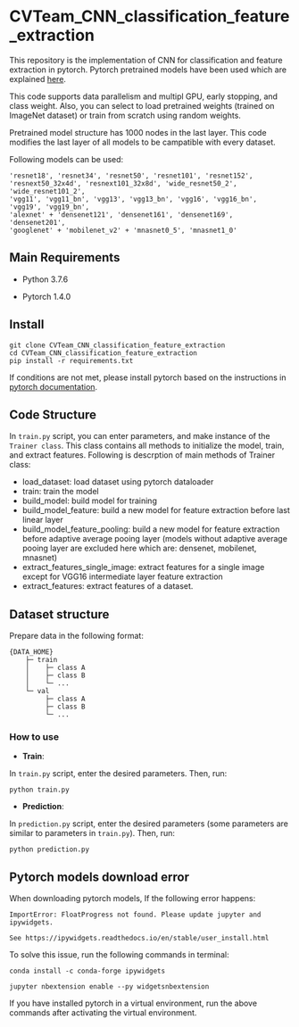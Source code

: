 # CVTeam_CNN_classification_feature_extraction
This repository is the implementation of CNN for classification and feature extraction in pytorch. Pytorch pretrained models have been used which are explained [here](https://pytorch.org/docs/stable/torchvision/models.html).

This code supports data parallelism and multipl GPU, early stopping, and class weight. Also, you can select to load pretrained weights (trained on ImageNet dataset) or train from scratch using random weights. 

Pretrained model structure has 1000 nodes in the last layer. This code modifies the last layer of all models to be campatible with every dataset. 

Following models can be used:
```
'resnet18', 'resnet34', 'resnet50', 'resnet101', 'resnet152',
'resnext50_32x4d', 'resnext101_32x8d', 'wide_resnet50_2', 'wide_resnet101_2',
'vgg11', 'vgg11_bn', 'vgg13', 'vgg13_bn', 'vgg16', 'vgg16_bn', 'vgg19', 'vgg19_bn',
'alexnet' + 'densenet121', 'densenet161', 'densenet169', 'densenet201',
'googlenet' + 'mobilenet_v2' + 'mnasnet0_5', 'mnasnet1_0'
```

## Main Requirements

* Python 3.7.6

* Pytorch 1.4.0


## Install

```
git clone CVTeam_CNN_classification_feature_extraction
cd CVTeam_CNN_classification_feature_extraction
pip install -r requirements.txt
```
If conditions are not met, please install pytorch based on the instructions in [pytorch documentation](https://pytorch.org/).

## Code Structure

In `train.py` script, you can enter parameters, and make instance of the `Trainer class`. This class contains all methods to initialize the model, train, and extract features. Following is descrption of main methods of Trainer class:

- load_dataset: load dataset using pytorch dataloader
- train: train the model 
- build_model: build model for training
- build_model_feature: build a new model for feature extraction before last linear layer
- build_model_feature_pooling: build a new model for feature extraction before adaptive average pooing layer (models without adaptive average pooing layer are excluded here which are: densenet, mobilenet, mnasnet)
- extract_features_single_image: extract features for a single image except for VGG16 intermediate layer feature extraction
- extract_features: extract features of a dataset. 

## Dataset structure

Prepare data in the following format:

```text
{DATA_HOME}
    ├─ train
    │    ├─ class A
    │    ├─ class B
    │    └─ ...
    └─ val
         ├─ class A
         ├─ class B
         └─ ...
```


### How to use
* **Train**:

In `train.py` script, enter the desired parameters. Then, run: 

```
python train.py
```


* **Prediction**:

In `prediction.py` script, enter the desired parameters (some parameters are similar to parameters in `train.py`). Then, run: 

```
python prediction.py
```


## Pytorch models download error

When downloading pytorch models, If the following error happens:

```
ImportError: FloatProgress not found. Please update jupyter and ipywidgets. 

See https://ipywidgets.readthedocs.io/en/stable/user_install.html
```

To solve this issue, run the following commands in terminal:

```
conda install -c conda-forge ipywidgets

jupyter nbextension enable --py widgetsnbextension
```

If you have installed pytorch in a virtual environment, run the above commands after activating the virtual environment.



